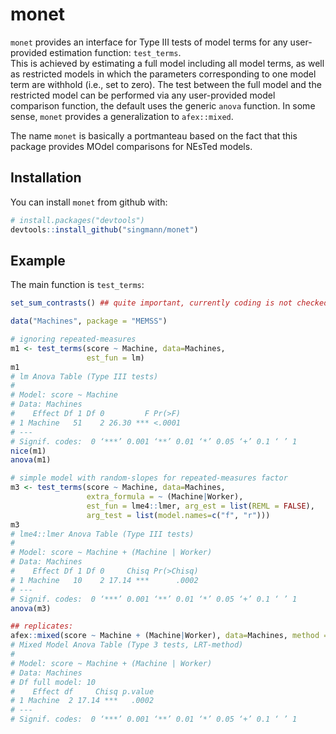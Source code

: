 # monet

`monet` provides an interface for Type III tests of model terms for any 
user-provided estimation function: `test_terms`.  
This is achieved by estimating a full model including all model terms, as well
as restricted models in which the parameters corresponding to one model term are
withhold (i.e., set to zero). The test between the full model and the restricted
model can be  performed via any user-provided model comparison function, the
default uses the generic `anova` function.
In some sense, `monet` provides a generalization to `afex::mixed`.

The name `monet` is basically a portmanteau based on the fact that this package 
provides MOdel comparisons for NEsTed models. 
 

## Installation

You can install `monet` from github with:


``` r
# install.packages("devtools")
devtools::install_github("singmann/monet")
```

## Example

The main function is `test_terms`:

``` r
set_sum_contrasts() ## quite important, currently coding is not checked

data("Machines", package = "MEMSS")

# ignoring repeated-measures
m1 <- test_terms(score ~ Machine, data=Machines,
                 est_fun = lm)
m1
# lm Anova Table (Type III tests)
# 
# Model: score ~ Machine
# Data: Machines
#    Effect Df 1 Df 0         F Pr(>F)
# 1 Machine   51    2 26.30 *** <.0001
# ---
# Signif. codes:  0 ‘***’ 0.001 ‘**’ 0.01 ‘*’ 0.05 ‘+’ 0.1 ‘ ’ 1
nice(m1)
anova(m1)

# simple model with random-slopes for repeated-measures factor
m3 <- test_terms(score ~ Machine, data=Machines,
                 extra_formula = ~ (Machine|Worker),
                 est_fun = lme4::lmer, arg_est = list(REML = FALSE),
                 arg_test = list(model.names=c("f", "r")))
m3
# lme4::lmer Anova Table (Type III tests)
# 
# Model: score ~ Machine + (Machine | Worker)
# Data: Machines
#    Effect Df 1 Df 0     Chisq Pr(>Chisq)
# 1 Machine   10    2 17.14 ***      .0002
# ---
# Signif. codes:  0 ‘***’ 0.001 ‘**’ 0.01 ‘*’ 0.05 ‘+’ 0.1 ‘ ’ 1
anova(m3)

## replicates:
afex::mixed(score ~ Machine + (Machine|Worker), data=Machines, method = "LRT")
# Mixed Model Anova Table (Type 3 tests, LRT-method)
# 
# Model: score ~ Machine + (Machine | Worker)
# Data: Machines
# Df full model: 10
#    Effect df     Chisq p.value
# 1 Machine  2 17.14 ***   .0002
# ---
# Signif. codes:  0 ‘***’ 0.001 ‘**’ 0.01 ‘*’ 0.05 ‘+’ 0.1 ‘ ’ 1
```
